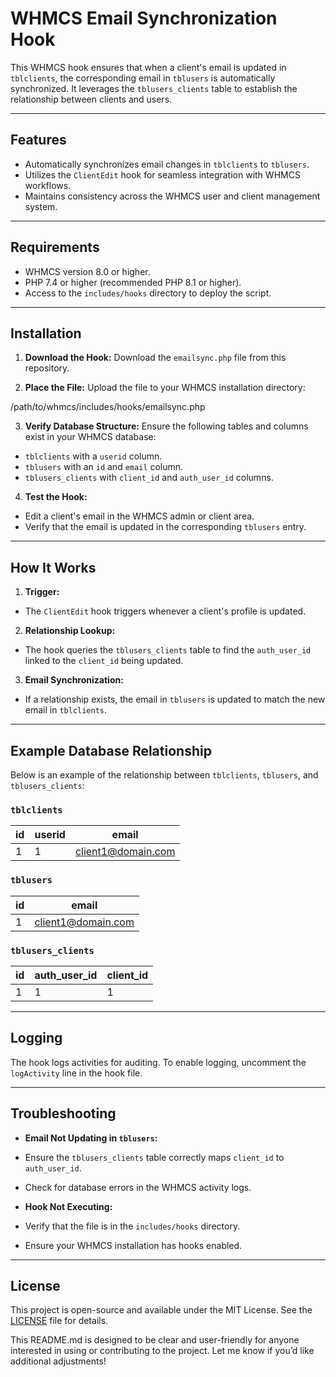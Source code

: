 # WHMCS Email Synchronization Hook

This WHMCS hook ensures that when a client's email is updated in `tblclients`, the corresponding email in `tblusers` is automatically synchronized. It leverages the `tblusers_clients` table to establish the relationship between clients and users.

---

## Features

- Automatically synchronizes email changes in `tblclients` to `tblusers`.
- Utilizes the `ClientEdit` hook for seamless integration with WHMCS workflows.
- Maintains consistency across the WHMCS user and client management system.

---

## Requirements

- WHMCS version 8.0 or higher.
- PHP 7.4 or higher (recommended PHP 8.1 or higher).
- Access to the `includes/hooks` directory to deploy the script.

---

## Installation

1. **Download the Hook:**
   Download the `emailsync.php` file from this repository.

2. **Place the File:**
   Upload the file to your WHMCS installation directory:

/path/to/whmcs/includes/hooks/emailsync.php

3. **Verify Database Structure:**
Ensure the following tables and columns exist in your WHMCS database:
- `tblclients` with a `userid` column.
- `tblusers` with an `id` and `email` column.
- `tblusers_clients` with `client_id` and `auth_user_id` columns.

4. **Test the Hook:**
- Edit a client's email in the WHMCS admin or client area.
- Verify that the email is updated in the corresponding `tblusers` entry.

---

## How It Works

1. **Trigger:**
- The `ClientEdit` hook triggers whenever a client's profile is updated.

2. **Relationship Lookup:**
- The hook queries the `tblusers_clients` table to find the `auth_user_id` linked to the `client_id` being updated.

3. **Email Synchronization:**
- If a relationship exists, the email in `tblusers` is updated to match the new email in `tblclients`.

---

## Example Database Relationship

Below is an example of the relationship between `tblclients`, `tblusers`, and `tblusers_clients`:

### `tblclients`
| id  | userid | email           |
| ----|--------|-----------------|
| 1   | 1      | client1@domain.com |

### `tblusers`
| id  | email                |
| ----|----------------------|
| 1   | client1@domain.com   |

### `tblusers_clients`
| id  | auth_user_id | client_id |
| ----|--------------|-----------|
| 1   | 1            | 1         |

---

## Logging

The hook logs activities for auditing. To enable logging, uncomment the `logActivity` line in the hook file.

---

## Troubleshooting

- **Email Not Updating in `tblusers`:**
- Ensure the `tblusers_clients` table correctly maps `client_id` to `auth_user_id`.
- Check for database errors in the WHMCS activity logs.

- **Hook Not Executing:**
- Verify that the file is in the `includes/hooks` directory.
- Ensure your WHMCS installation has hooks enabled.

---

## License

This project is open-source and available under the MIT License. See the [LICENSE](LICENSE) file for details.

This README.md is designed to be clear and user-friendly for anyone interested in using or contributing to the project. Let me know if you’d like additional adjustments!
